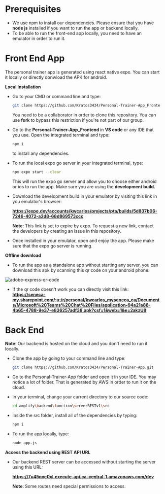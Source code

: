 # Prerequisites
- We use npm to install our dependencies. Please ensure that you have **node js** installed if you want to run the app or backend locally.
- To be able to run the front-end app locally, you need to have an emulator in order to run it.

# Front End App
The personal trainer app is generated using react native expo. You can start it locally or directly donwload the APK for android.

**Local Installation**
- Go to your CMD or command line and type:
  
  ```sh
  git clone https://github.com/Kratos3434/Personal-Trainer-App_Frontend.git
  ```
  You need to be a collaborator in order to clone this repository. You can use **fork** to bypass this restriction if you're not part of our group.
  
- Go to the **Personal-Trainer-App_Frontend** in **VS code** or any IDE that you use. Open the integrated terminal and type:

  ```sh
  npm i
  ```
  to install any dependencies.

- To run the local expo go server in your integrated terminal, type:

  ```sh
  npx expo start --clear
  ```
  This will run the expo go server and allow you to choose either android or ios to run the app. Make sure you are using the **development build**.

- Download the development build in your emulator by visiting this link in you emulator's browser:
  
  **https://expo.dev/accounts/kwcarlos/projects/pta/builds/5d837b06-7246-4072-a2d8-68d869573ccc**
  
  **Note**: This link is set to expire by expo. To request a new link, contact the developers by creating an issue in this repository.

- Once installed in your emulator, open and enjoy the app. Please make sure that the expo go server is running.


**Offline download**
- To run the app as a standalone app without starting any server, you can download this apk by scanning this qr code on your android phone:

![adobe-express-qr-code](https://github.com/user-attachments/assets/79353cf0-8b4a-4aaa-b06f-7ce9d8faeae9)

- If the qr code doesn't work you can directly visit this link:
**https://seneca-my.sharepoint.com/:u:/r/personal/kwcarlos_myseneca_ca/Documents/Microsoft%20Teams%20Chat%20Files/application-94a21a88-4b65-4788-9e37-e836257adf38.apk?csf=1&web=1&e=2akzU8**


# Back End 
**Note**: Our backend is hosted on the cloud and you don't need to run it locally.

- Clone the app by going to your command line and type:
  
  ```sh
  git clone https://github.com/Kratos3434/Personal-Trainer-App.git
  ```

- Go to the Personal-Trainer-App folder and open it in your IDE. You may notice a lot of folder. That is generated by AWS in order to run it on the cloud.
- In your terminal, change your current directory to our source code:
  ```sh
  cd amplify\backend\function\serverRESTv1\src 
  ```

- Inside the src folder, install all of the dependencies by typing:
  ```sh
  npm i
  ```

- To run the app locally, type:
  ```sh
  node app.js
  ```

**Access the backend using REST API URL**
- Our backend REST server can be accessed without starting the server using this URL:
  
  **https://7u45qve0xl.execute-api.ca-central-1.amazonaws.com/dev**

  **Note**: Some routes need special permissions to access.

